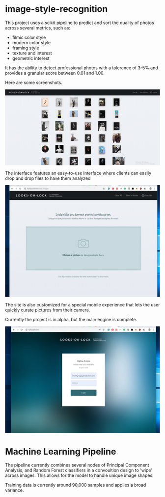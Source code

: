 # image-style-recognition
This project uses a scikit pipeline to predict and sort the quality of photos across several metrics, such as:

- filmic color style
- modern color style
- framing style
- texture and interest
- geometric interest

It has the ability to detect professional photos with a tolerance of 3-5% and provides a granular score between 0.01 and 1.00.

Here are some screenshots.

<img src="/snapshots/j1.png" width="680">

The interface features an easy-to-use interface where clients can easily drop and drop files to have them analyzed

<img src="/snapshots/h4.png" width="680">

The site is also customized for a special mobile experience that lets the user quickly curate pictures from their camera.

 Currently the project is in alpha, but the main engine is complete.
 
 <img src="/snapshots/h3.png" width="680">
 
 # Machine Learning Pipeline
 
 The pipeline currently combines several nodes of Principal Component Analysis, and Random Forest classifiers in a convoultion design to 'wipe' across images. This allows for the model to handle unique image shapes.
 
Training data is currently around 90,000 samples and applies a broad variance.
